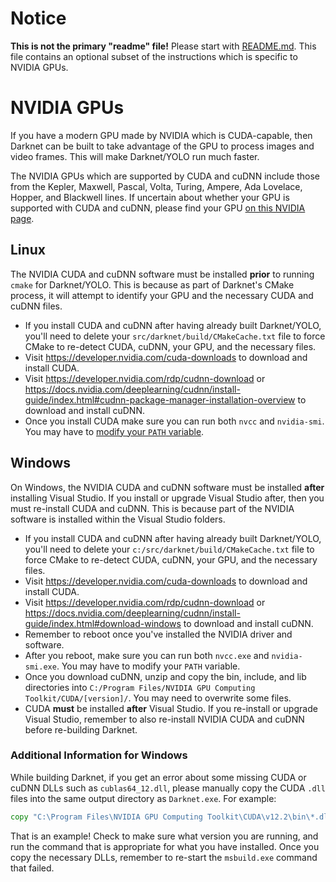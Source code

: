 # Notice

**This is not the primary "readme" file!**  Please start with [README.md](README.md#Building).  This file contains an optional subset of the instructions which is specific to NVIDIA GPUs.

# NVIDIA GPUs

If you have a modern GPU made by NVIDIA which is CUDA-capable, then Darknet can be built to take advantage of the GPU to process images and video frames.  This will make Darknet/YOLO run much faster.

The NVIDIA GPUs which are supported by CUDA and cuDNN include those from the Kepler, Maxwell, Pascal, Volta, Turing, Ampere, Ada Lovelace, Hopper, and Blackwell lines.  If uncertain about whether your GPU is supported with CUDA and cuDNN, please find your GPU [on this NVIDIA page](https://developer.nvidia.com/cuda-gpus).

## Linux

The NVIDIA CUDA and cuDNN software must be installed **prior** to running `cmake` for Darknet/YOLO.  This is because as part of Darknet's CMake process, it will attempt to identify your GPU and the necessary CUDA and cuDNN files.

* If you install CUDA and cuDNN after having already built Darknet/YOLO, you'll need to delete your `src/darknet/build/CMakeCache.txt` file to force CMake to re-detect CUDA, cuDNN, your GPU, and the necessary files.
* Visit <https://developer.nvidia.com/cuda-downloads> to download and install CUDA.
* Visit <https://developer.nvidia.com/rdp/cudnn-download> or <https://docs.nvidia.com/deeplearning/cudnn/install-guide/index.html#cudnn-package-manager-installation-overview> to download and install cuDNN.
* Once you install CUDA make sure you can run both `nvcc` and `nvidia-smi`.  You may have to [modify your `PATH` variable](https://docs.nvidia.com/cuda/cuda-installation-guide-linux/index.html#mandatory-actions).

## Windows

On Windows, the NVIDIA CUDA and cuDNN software must be installed **after** installing Visual Studio.  If you install or upgrade Visual Studio after, then you must re-install CUDA and cuDNN.  This is because part of the NVIDIA software is installed within the Visual Studio folders.

* If you install CUDA and cuDNN after having already built Darknet/YOLO, you'll need to delete your `c:/src/darknet/build/CMakeCache.txt` file to force CMake to re-detect CUDA, cuDNN, your GPU, and the necessary files.
* Visit <https://developer.nvidia.com/cuda-downloads> to download and install CUDA.
* Visit <https://developer.nvidia.com/rdp/cudnn-download> or <https://docs.nvidia.com/deeplearning/cudnn/install-guide/index.html#download-windows> to download and install cuDNN.
* Remember to reboot once you've installed the NVIDIA driver and software.
* After you reboot, make sure you can run both `nvcc.exe` and `nvidia-smi.exe`.  You may have to modify your `PATH` variable.
* Once you download cuDNN, unzip and copy the bin, include, and lib directories into `C:/Program Files/NVIDIA GPU Computing Toolkit/CUDA/[version]/`.  You may need to overwrite some files.
* CUDA **must** be installed **after** Visual Studio.  If you re-install or upgrade Visual Studio, remember to also re-install NVIDIA CUDA and cuDNN before re-building Darknet.

### Additional Information for Windows

While building Darknet, if you get an error about some missing CUDA or cuDNN DLLs such as `cublas64_12.dll`, please manually copy the CUDA `.dll` files into the same output directory as `Darknet.exe`.  For example:
```bat
copy "C:\Program Files\NVIDIA GPU Computing Toolkit\CUDA\v12.2\bin\*.dll" c:\src\darknet\build\src-cli\Release\
```
That is an example!  Check to make sure what version you are running, and run the command that is appropriate for what you have installed.  Once you copy the necessary DLLs, remember to re-start the `msbuild.exe` command that failed.
